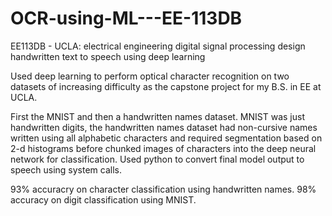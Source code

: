 # OCR-using-ML---EE-113DB
EE113DB - UCLA: electrical engineering digital signal processing design
handwritten text to speech using deep learning

Used deep learning to perform optical character recognition on two datasets of increasing difficulty as the capstone project for my B.S. in EE at UCLA.

First the MNIST and then a handwritten names dataset. MNIST was just handwritten digits, the handwritten names dataset had non-cursive names written using all alphabetic characters and required segmentation based on 2-d histograms before chunked images of characters into the deep neural network for classification. Used python to convert final model output to speech using system calls.

93% accuracry on character classification using handwritten names.
98% accuracy on digit classification using MNIST.
